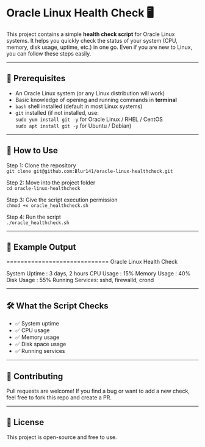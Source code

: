 # Oracle Linux Health Check 🖥️

This project contains a simple **health check script** for Oracle Linux systems. It helps you quickly check the status of your system (CPU, memory, disk usage, uptime, etc.) in one go. Even if you are new to Linux, you can follow these steps easily.

---

## 📌 Prerequisites
- An Oracle Linux system (or any Linux distribution will work)
- Basic knowledge of opening and running commands in **terminal**
- `bash` shell installed (default in most Linux systems)
- `git` installed (if not installed, use:  
  `sudo yum install git -y` for Oracle Linux / RHEL / CentOS  
  `sudo apt install git -y` for Ubuntu / Debian)

---

## 🚀 How to Use
Step 1: Clone the repository  
`git clone git@github.com:Blur141/oracle-linux-healthcheck.git`  

Step 2: Move into the project folder  
`cd oracle-linux-healthcheck`  

Step 3: Give the script execution permission  
`chmod +x oracle_healthcheck.sh`  

Step 4: Run the script  
`./oracle_healthcheck.sh`  

---

## 📝 Example Output
=============================
Oracle Linux Health Check

System Uptime : 3 days, 2 hours
CPU Usage : 15%
Memory Usage : 40%
Disk Usage : 55%
Running Services: sshd, firewalld, crond


---

## 🛠️ What the Script Checks
- ✅ System uptime  
- ✅ CPU usage  
- ✅ Memory usage  
- ✅ Disk space usage  
- ✅ Running services  

---

## 🤝 Contributing
Pull requests are welcome! If you find a bug or want to add a new check, feel free to fork this repo and create a PR.

---

## 📜 License
This project is open-source and free to use.
